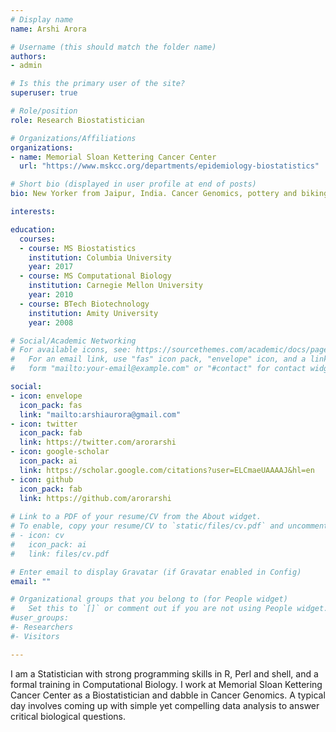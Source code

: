 ```yaml
---
# Display name
name: Arshi Arora

# Username (this should match the folder name)
authors:
- admin

# Is this the primary user of the site?
superuser: true

# Role/position
role: Research Biostatistician

# Organizations/Affiliations
organizations:
- name: Memorial Sloan Kettering Cancer Center
  url: "https://www.mskcc.org/departments/epidemiology-biostatistics"

# Short bio (displayed in user profile at end of posts)
bio: New Yorker from Jaipur, India. Cancer Genomics, pottery and biking. 

interests: 

education:
  courses:
  - course: MS Biostatistics
    institution: Columbia University
    year: 2017
  - course: MS Computational Biology
    institution: Carnegie Mellon University
    year: 2010
  - course: BTech Biotechnology
    institution: Amity University
    year: 2008

# Social/Academic Networking
# For available icons, see: https://sourcethemes.com/academic/docs/page-builder/#icons
#   For an email link, use "fas" icon pack, "envelope" icon, and a link in the
#   form "mailto:your-email@example.com" or "#contact" for contact widget.

social:
- icon: envelope
  icon_pack: fas
  link: "mailto:arshiaurora@gmail.com"
- icon: twitter
  icon_pack: fab
  link: https://twitter.com/arorarshi
- icon: google-scholar
  icon_pack: ai
  link: https://scholar.google.com/citations?user=ELCmaeUAAAAJ&hl=en
- icon: github
  icon_pack: fab
  link: https://github.com/arorarshi
  
# Link to a PDF of your resume/CV from the About widget.
# To enable, copy your resume/CV to `static/files/cv.pdf` and uncomment the lines below.
# - icon: cv
#   icon_pack: ai
#   link: files/cv.pdf

# Enter email to display Gravatar (if Gravatar enabled in Config)
email: ""

# Organizational groups that you belong to (for People widget)
#   Set this to `[]` or comment out if you are not using People widget.
#user_groups:
#- Researchers
#- Visitors

---
```


 I am a Statistician with strong programming skills in R, Perl and shell, and a formal training in Computational Biology. I work at Memorial Sloan Kettering Cancer Center as a Biostatistician and dabble in Cancer Genomics. A typical day involves coming up with simple yet compelling data analysis to answer critical biological questions. 

